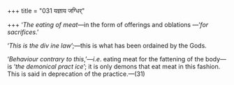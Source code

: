 +++
title = "031 यज्ञाय जग्धिर्"

+++
‘*The eating of meat*—in the form of offerings and oblations —‘*for
sacrifices*.’

‘*This* *is* *the div* *ine law*’;—this is what has been ordained by the
Gods.

‘*Behaviour contrary to this*,’—*i.e*. eating meat for the fattening of
the body—is ‘*the* *demonical pract* *ice*’; it is only demons that eat
meat in this fashion. This is said in deprecation of the practice.—(31)


